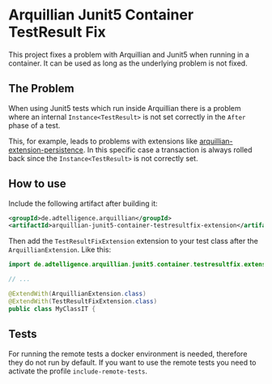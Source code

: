 # Arquillian Junit5 Container TestResult Fix

This project fixes a problem with Arquillian and Junit5 when running in a container. It can be used as long as the underlying problem is not fixed.

## The Problem

When using Junit5 tests which run inside Arquillian there is a problem where an internal ``Instance<TestResult>`` is not set correctly in the ``After`` phase of a test.

This, for example, leads to problems with extensions like [arquillian-extension-persistence](https://github.com/arquillian/arquillian-extension-persistence/). In this specific case a transaction is always rolled back since the ``Instance<TestResult>`` is not correctly set.

## How to use

Include the following artifact after building it:

```xml
<groupId>de.adtelligence.arquillian</groupId>
<artifactId>arquillian-junit5-container-testresultfix-extension</artifactId>
```

Then add the `TestResultFixExtension` extension to your test class after the `ArquillianExtension`. Like this:

```java
import de.adtelligence.arquillian.junit5.container.testresultfix.extension.TestResultFixExtension;

// ...

@ExtendWith(ArquillianExtension.class)
@ExtendWith(TestResultFixExtension.class)
public class MyClassIT {
```

## Tests

For running the remote tests a docker environment is needed, therefore they do not run by default. 
If you want to use the remote tests you need to activate the profile ``include-remote-tests``.